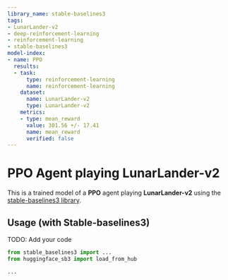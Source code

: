 ```yaml
---
library_name: stable-baselines3
tags:
- LunarLander-v2
- deep-reinforcement-learning
- reinforcement-learning
- stable-baselines3
model-index:
- name: PPO
  results:
  - task:
      type: reinforcement-learning
      name: reinforcement-learning
    dataset:
      name: LunarLander-v2
      type: LunarLander-v2
    metrics:
    - type: mean_reward
      value: 301.56 +/- 17.41
      name: mean_reward
      verified: false
---
```


# **PPO** Agent playing **LunarLander-v2**
This is a trained model of a **PPO** agent playing **LunarLander-v2**
using the [stable-baselines3 library](https://github.com/DLR-RM/stable-baselines3).

## Usage (with Stable-baselines3)
TODO: Add your code


```python
from stable_baselines3 import ...
from huggingface_sb3 import load_from_hub

...
```
